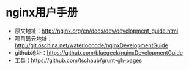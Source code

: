 # nginx用户手册

- 原文地址：http://nginx.org/en/docs/dev/development_guide.html
- 项目码云地址：http://git.oschina.net/waterloocode/nginxDevelopmentGuide
- github地址：https://github.com/bluegeek/nginxDevelopmentGuide
- 工具：https://github.com/tschaub/grunt-gh-pages
